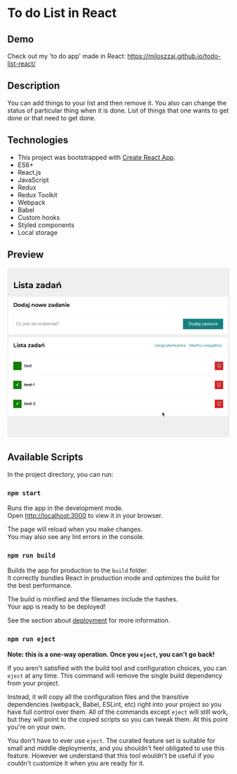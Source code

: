 # To do List in React

## Demo

Check out my 'to do app' made in React: https://miloszzaj.github.io/todo-list-react/

## Description

You can add things to your list and then remove it. You also can change the status of particular thing when it is done. List of things that one wants to get done or that need to get done.

## Technologies

- This project was bootstrapped with [Create React App](https://github.com/facebook/create-react-app).
- ES6+
- React.js
- JavaScript
- Redux
- Redux Toolkit
- Webpack
- Babel
- Custom hooks
- Styled components
- Local storage

## Preview
![preview](https://github.com/miloszzaj/todo-list-react/blob/master/public/preview1.gif)

## Available Scripts

In the project directory, you can run:

### `npm start`

Runs the app in the development mode.\
Open [http://localhost:3000](http://localhost:3000) to view it in your browser.

The page will reload when you make changes.\
You may also see any lint errors in the console.

### `npm run build`

Builds the app for production to the `build` folder.\
It correctly bundles React in production mode and optimizes the build for the best performance.

The build is minified and the filenames include the hashes.\
Your app is ready to be deployed!

See the section about [deployment](https://facebook.github.io/create-react-app/docs/deployment) for more information.

### `npm run eject`

**Note: this is a one-way operation. Once you `eject`, you can't go back!**

If you aren't satisfied with the build tool and configuration choices, you can `eject` at any time. This command will remove the single build dependency from your project.

Instead, it will copy all the configuration files and the transitive dependencies (webpack, Babel, ESLint, etc) right into your project so you have full control over them. All of the commands except `eject` will still work, but they will point to the copied scripts so you can tweak them. At this point you're on your own.

You don't have to ever use `eject`. The curated feature set is suitable for small and middle deployments, and you shouldn't feel obligated to use this feature. However we understand that this tool wouldn't be useful if you couldn't customize it when you are ready for it.
